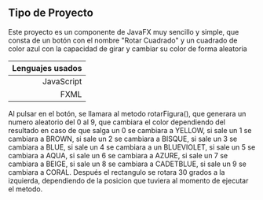 ## Tipo de Proyecto
Este proyecto es un componente de JavaFX muy sencillo y simple, que consta de un botón con el nombre "Rotar Cuadrado" y un cuadrado de color azul con la capacidad de girar y cambiar su color de forma aleatoria

| Lenguajes usados |
|-----------------:|
|    JavaScript    |
|       FXML       |


Al pulsar en el botón, se llamara al metodo rotarFigura(), que generara un numero aleatorio del 0 al 9, que cambiara el color dependiendo del resultado en caso de que salga un 0 se cambiara a YELLOW, si sale un 1 se cambiara a BROWN, si sale un 2 se cambiara a BISQUE,
si sale un 3 se cambiara a BLUE, si sale un 4 se cambiara a un BLUEVIOLET, si sale un 5 se cambiara a AQUA, si sale un 6 se cambiara a AZURE, si sale un 7 se cambiara a BEIGE, si sale un 8 se cambiara a CADETBLUE, si sale un 9 se cambiara a CORAL.
Después el rectangulo se rotara 30 grados a la izquierda, dependiendo de la posicion que tuviera al momento de ejecutar el metodo.
